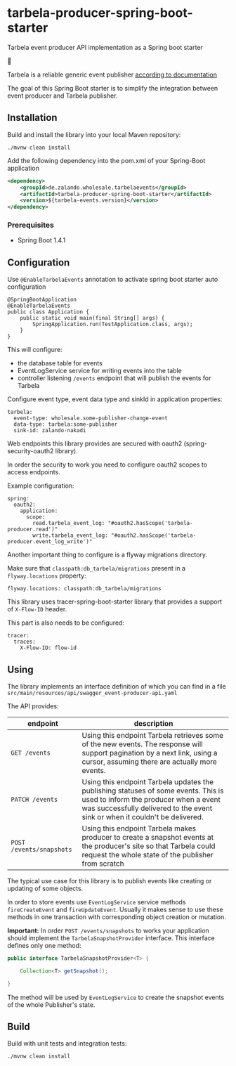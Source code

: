 # tarbela-producer-spring-boot-starter
Tarbela event producer API implementation as a Spring boot starter 

:rocket:

Tarbela is a reliable generic event publisher [according to documentation](https://libraries.io/github/zalando-incubator/tarbela)

The goal of this Spring Boot starter is to simplify the integration between event producer and Tarbela publisher.

## Installation

Build and install the library into your local Maven repository:

    ./mvnw clean install

Add the following dependency into the pom.xml of your Spring-Boot application

```xml
<dependency>
    <groupId>de.zalando.wholesale.tarbelaevents</groupId>
    <artifactId>tarbela-producer-spring-boot-starter</artifactId>
    <version>${tarbela-events.version}</version>
</dependency>
```

### Prerequisites

* Spring Boot 1.4.1

## Configuration

Use `@EnableTarbelaEvents` annotation to activate spring boot starter auto configuration

```
@SpringBootApplication
@EnableTarbelaEvents
public class Application {
    public static void main(final String[] args) {
        SpringApplication.run(TestApplication.class, args);
    }
}
```

This will configure: 

* the database table for events 
* EventLogService service for writing events into the table 
* controller listening `/events` endpoint that will publish the events for Tarbela

Configure event type, event data type and sinkId in application properties:

    tarbela:
      event-type: wholesale.some-publisher-change-event
      data-type: tarbela:some-publisher
      sink-id: zalando-nakadi

Web endpoints this library provides are secured with oauth2 (spring-security-oauth2 library).

In order the security to work you need to configure oauth2 scopes to access endpoints.

Example configuration:

    spring:
      oauth2:
        application:
          scope:
            read.tarbela_event_log: "#oauth2.hasScope('tarbela-producer.read')"
            write.tarbela_event_log: "#oauth2.hasScope('tarbela-producer.event_log_write')"

Another important thing to configure is a flyway migrations directory.

Make sure that `classpath:db_tarbela/migrations` present in a `flyway.locations` property:

    flyway.locations: classpath:db_tarbela/migrations

This library uses tracer-spring-boot-starter library that provides a support of `X-Flow-ID` header.

This part is also needs to be configured:

    tracer:
      traces:
        X-Flow-ID: flow-id


## Using 

The library implements an interface definition of which you can find in a file `src/main/resources/api/swagger_event-producer-api.yaml`

The API provides:
 
endpoint | description
-------- | -----------
`GET /events` | Using this endpoint Tarbela retrieves some of the new events. The response will support pagination by a next link, using a cursor, assuming there are actually more events.
`PATCH /events` | Using this endpoint Tarbela updates the publishing statuses of some events. This is used to inform the producer when a event was successfully delivered to the event sink or when it couldn't be delivered.
`POST /events/snapshots` | Using this endpoint Tarbela makes producer to create a snapshot events at the producer's site so that Tarbela could request the whole state of the publisher from scratch

The typical use case for this library is to publish events like creating or updating of some objects.

In order to store events use `EventLogService` service methods `fireCreateEvent` and `fireUpdateEvent`.
Usually it makes sense to use these methods in one transaction with corresponding object creation or mutation.

**Important:** In order `POST /events/snapshots` to works your application should implement the `TarbelaSnapshotProvider` interface.
This interface defines only one method:


```java
public interface TarbelaSnapshotProvider<T> {

    Collection<T> getSnapshot();

}
```

The method will be used by `EventLogService` to create the snapshot events of the whole Publisher's state.

## Build

Build with unit tests and integration tests:

    ./mvnw clean install